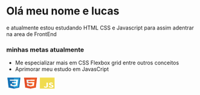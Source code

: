 # Olá meu nome e lucas 
e atualmente estou estudando HTML CSS e Javascript para assim adentrar na area de FrontEnd

### minhas metas atualmente
- Me especializar mais em CSS Flexbox grid entre outros conceitos 
- Aprimorar meu estudo em JavasCript



<div>
<img  align= "center" style="display: inline-block" height="30" width="40" src="https://raw.githubusercontent.com/devicons/devicon/master/icons/css3/css3-original.svg">
<img  align= "center" style="display: inline-block" height="30" width="40" src="https://raw.githubusercontent.com/devicons/devicon/master/icons/html5/html5-original.svg">
<img  align= "center" style="display: inline-block" height="30" width="40" src="https://raw.githubusercontent.com/devicons/devicon/master/icons/javascript/javascript-plain.svg">
          
</div>
